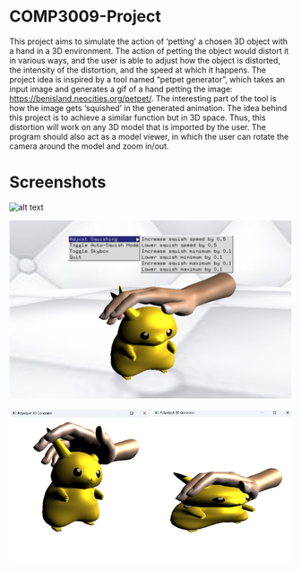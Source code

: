 # COMP3009-Project

This project aims to simulate the action of ‘petting’ a chosen 3D object with a hand in a 3D environment. The action of petting the object would distort it in various ways, and the user is able to adjust how the object is distorted, the intensity of the distortion, and the speed at which it happens. The project idea is inspired by a tool named “petpet generator”, which takes an input image and generates a gif of a hand petting the image: https://benisland.neocities.org/petpet/. The interesting part of the tool is how the image gets ‘squished’ in the generated animation. The idea behind this project is to achieve a similar function but in 3D space. Thus, this distortion will work on any 3D model that is imported by the user. The program should also act as a model viewer, in which the user can rotate the camera around the model and zoom in/out.

# Screenshots

![alt text](screenshots/recording.gif)

![alt text](screenshots/main.png)

![alt text](screenshots/squish.png)